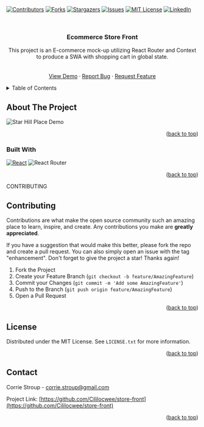 <a name="readme-top"></a>

[![Contributors][contributors-shield]][contributors-url]
[![Forks][forks-shield]][forks-url]
[![Stargazers][stars-shield]][stars-url]
[![Issues][issues-shield]][issues-url]
[![MIT License][license-shield]][license-url]
[![LinkedIn][linkedin-shield]][linkedin-url]



<!-- PROJECT LOGO -->
<br />
<div align="center">
 

<h3 align="center">Ecommerce Store Front</h3>

  <p align="center">
   This project is an E-commerce mock-up utilizing React Router and Context to produce a SWA with shopping cart in global state.

<br />

<!-- <a href="https://github.com/Cililocwee/store-front"><strong>Explore the docs »</strong></a> -->
<br />
<br />
<a href="https://github.com/Cililocwee/store-front">View Demo</a>
·
<a href="https://github.com/Cililocwee/store-front/issues">Report Bug</a>
·
<a href="https://github.com/Cililocwee/store-front/issues">Request Feature</a>

  </p>
</div>

<!-- TABLE OF CONTENTS -->
<details>
  <summary>Table of Contents</summary>
  <ol>
    <li>
      <a href="#about-the-project">About The Project</a>
      <ul>
        <li><a href="#built-with">Built With</a></li>
      </ul>
    </li>
    <!-- <li>
      <a href="#getting-started">Getting Started</a>
      <ul>
        <li><a href="#prerequisites">Prerequisites</a></li>
        <li><a href="#installation">Installation</a></li>
      </ul>
    </li>
    <li><a href="#usage">Usage</a></li>
    <li><a href="#roadmap">Roadmap</a></li> -->
    <li><a href="#contributing">Contributing</a></li>
    <li><a href="#license">License</a></li>
    <li><a href="#contact">Contact</a></li>
    <!-- <li><a href="#acknowledgments">Acknowledgments</a></li> -->
  </ol>
</details>

<!-- ABOUT THE PROJECT -->

## About The Project

![Star Hill Place Demo](https://i.imgur.com/oL376Na.gif)

<p align="right">(<a href="#readme-top">back to top</a>)</p>

### Built With

[![React][react.js]][react-url]
![React Router](https://img.shields.io/badge/React_Router-CA4245?style=for-the-badge&logo=react-router&logoColor=white)

<p align="right">(<a href="#readme-top">back to top</a>)</p>

<!-- GETTING STARTED -->

<!-- ## Getting Started

This is an example of how you may give instructions on setting up your project locally.
To get a local copy up and running follow these simple example steps.

### Prerequisites -->

<!-- Make sure to list dependencies -->
<!-- Include instructions to use own database -->

<!-- This is an example of how to list things you need to use the software and how to install them.

- npm
  ```sh
  npm install npm@latest -g
  ```

### Installation

1. Get a free API Key at [https://example.com](https://example.com)
2. Clone the repo
   ```sh
   git clone https://github.com/Cililocwee/store-front.git
   ```
3. Install NPM packages
   ```sh
   npm install
   ```
4. Enter your API in `config.js`
   ```js
   const API_KEY = "ENTER YOUR API";
   ```

<p align="right">(<a href="#readme-top">back to top</a>)</p> -->

<!-- USAGE EXAMPLES -->
<!--
## Usage

Use this space to show useful examples of how a project can be used. Additional screenshots, code examples and demos work well in this space. You may also link to more resources.

_For more examples, please refer to the [Documentation](https://example.com)_

<p align="right">(<a href="#readme-top">back to top</a>)</p> -->

<!-- ROADMAP -->
<!--
## Roadmap

- [ ] Feature 1
- [ ] Feature 2
- [ ] Feature 3
  - [ ] Nested Feature

See the [open issues](https://github.com/Cililocwee/store-front/issues) for a full list of proposed features (and known issues).

<p align="right">(<a href="#readme-top">back to top</a>)</p> -->

CONTRIBUTING

## Contributing

Contributions are what make the open source community such an amazing place to learn, inspire, and create. Any contributions you make are **greatly appreciated**.

If you have a suggestion that would make this better, please fork the repo and create a pull request. You can also simply open an issue with the tag "enhancement".
Don't forget to give the project a star! Thanks again!

1. Fork the Project
2. Create your Feature Branch (`git checkout -b feature/AmazingFeature`)
3. Commit your Changes (`git commit -m 'Add some AmazingFeature'`)
4. Push to the Branch (`git push origin feature/AmazingFeature`)
5. Open a Pull Request

<p align="right">(<a href="#readme-top">back to top</a>)</p>

<!-- LICENSE -->

## License

Distributed under the MIT License. See `LICENSE.txt` for more information.

<p align="right">(<a href="#readme-top">back to top</a>)</p>

<!-- CONTACT -->

## Contact

Corrie Stroup - corrie.stroup@gmail.com

Project Link: [https://github.com/Cililocwee/store-front](https://github.com/Cililocwee/store-front)

<p align="right">(<a href="#readme-top">back to top</a>)</p>

<!-- ACKNOWLEDGMENTS -->

<!-- ## Acknowledgments

- []()
- []()
- []() -->

<!-- <p align="right">(<a href="#readme-top">back to top</a>)</p> -->

<!-- MARKDOWN LINKS & IMAGES -->
<!-- https://www.markdownguide.org/basic-syntax/#reference-style-links -->

[contributors-shield]: https://img.shields.io/github/contributors/Cililocwee/store-front.svg?style=for-the-badge
[contributors-url]: https://github.com/Cililocwee/store-front/graphs/contributors
[forks-shield]: https://img.shields.io/github/forks/Cililocwee/store-front.svg?style=for-the-badge
[forks-url]: https://github.com/Cililocwee/store-front/network/members
[stars-shield]: https://img.shields.io/github/stars/Cililocwee/store-front.svg?style=for-the-badge
[stars-url]: https://github.com/Cililocwee/store-front/stargazers
[issues-shield]: https://img.shields.io/github/issues/Cililocwee/store-front.svg?style=for-the-badge
[issues-url]: https://github.com/Cililocwee/store-front/issues
[license-shield]: https://img.shields.io/github/license/Cililocwee/store-front.svg?style=for-the-badge
[license-url]: https://github.com/Cililocwee/store-front/blob/master/LICENSE.txt
[linkedin-shield]: https://img.shields.io/badge/-LinkedIn-black.svg?style=for-the-badge&logo=linkedin&colorB=555
[linkedin-url]: https://linkedin.com/in/corriestroup
[product-screenshot]: images/screenshot.png
[next.js]: https://img.shields.io/badge/next.js-000000?style=for-the-badge&logo=nextdotjs&logoColor=white
[next-url]: https://nextjs.org/
[react.js]: https://img.shields.io/badge/React-20232A?style=for-the-badge&logo=react&logoColor=61DAFB
[react-url]: https://reactjs.org/
[vue.js]: https://img.shields.io/badge/Vue.js-35495E?style=for-the-badge&logo=vuedotjs&logoColor=4FC08D
[vue-url]: https://vuejs.org/
[angular.io]: https://img.shields.io/badge/Angular-DD0031?style=for-the-badge&logo=angular&logoColor=white
[angular-url]: https://angular.io/
[svelte.dev]: https://img.shields.io/badge/Svelte-4A4A55?style=for-the-badge&logo=svelte&logoColor=FF3E00
[svelte-url]: https://svelte.dev/
[laravel.com]: https://img.shields.io/badge/Laravel-FF2D20?style=for-the-badge&logo=laravel&logoColor=white
[laravel-url]: https://laravel.com
[bootstrap.com]: https://img.shields.io/badge/Bootstrap-563D7C?style=for-the-badge&logo=bootstrap&logoColor=white
[bootstrap-url]: https://getbootstrap.com
[jquery.com]: https://img.shields.io/badge/jQuery-0769AD?style=for-the-badge&logo=jquery&logoColor=white
[jquery-url]: https://jquery.com
